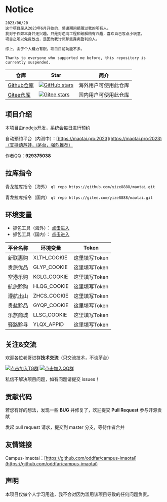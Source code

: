 # Notice

```
2023/06/20
这个项目是从2023年6月开始的，感谢期间捐赠过我的所有人。
我对于作弊本身并无兴趣，只是对逆向工程和破解稍有兴趣，喜欢自己写点小玩意。
项目之所以免费放出，是因为我讨厌那些靠卖盈利的人。

综上，由于个人精力有限，项目目前功能不多。

Thanks to everyone who supported me before, this repository is currently suspended.
```

| 仓库                                                 | Star                                                                                                                                 | 简介         |
|----------------------------------------------------|---------------------------------------------------------------------------------------------------------------------------------------------|------------|
| [Github仓库](https://github.com/yize8888/maotai.git) | [![GitHub stars](https://img.shields.io/github/stars/yize8888/maotai.svg?style=social&label=Stars)](https://github.com/yize8888/maotai.git) | 海外用户可使用此仓库 |
| [Gitee仓库](https://gitee.com/yize8888/maotai.git)   | [![Gitee stars](https://gitee.com/yize8888/maotai/badge/star.svg?theme=white)](https://gitee.com/yize8888/maotai.git)                       | 国内用户可使用此仓库 |                                   | 葫芦娃小程序自动预约 |


## 项目介绍

本项目由nodejs开发，系统会每日进行预约

自动预约平台（内测中）：[https://maotai.pro:2023](https://maotai.pro:2023)（支持葫芦娃，i茅台，强烈推荐）

作者QQ：**929375038**

## 拉库指令

青龙拉库指令（海外） `ql repo https://github.com/yize8888/maotai.git`

青龙拉库指令（国内） `ql repo https://gitee.com/yize8888/maotai.git`

## 环境变量

- 抓包工具（海外）： [点击进入](https://github.com/yize8888/maotai/releases) 
- 抓包工具（国内）： [点击进入](https://gitee.com/yize8888/maotai/releases)

| 平台名称 | 环境变量 | Token |
|--------|-------------|-------------|
| 新联惠购 | XLTH_COOKIE | 这里填写Token |
| 贵旅优品 | GLYP_COOKIE | 这里填写Token |
| 空港乐购 | KGLG_COOKIE | 这里填写Token |
| 航旅黔购 | HLQG_COOKIE | 这里填写Token |
| 遵航出山 | ZHCS_COOKIE | 这里填写Token |
| 贵盐黔品 | GYQP_COOKIE | 这里填写Token |
| 乐旅商城 | LLSC_COOKIE | 这里填写Token |
| 驿路黔寻 | YLQX_APPID | 这里填写Token |

## 关注&交流

欢迎各位老哥进群**技术交流**（只交流技术，不谈茅台）

[![点击加入TG群](https://img.shields.io/badge/Telegram-Group-blue)](https://t.me/maotai_pro) [![点击加入QQ群](https://img.shields.io/badge/TencentQQ-Group-blue)](http://qm.qq.com/cgi-bin/qm/qr?_wv=1027&k=ksOXP4yepTlsqTzYADYPplDTHmEe6d05&authKey=xuh%2F%2BMHo%2BfO5xi1bCOjAeNoTLE4zBQWxXoEX84%2FRaShGpVxxZDV8nK0o3BM2Gum4&noverify=0&group_code=675608101)

私信不解决项目问题，如有问题请提交 issues！

## 贡献代码

若您有好的想法，发现一些 **BUG** 并修复了，欢迎提交 **Pull Request** 参与开源贡献

发起 pull request 请求，提交到 master 分支，等待作者合并

## 友情链接

Campus-imaotai：[https://github.com/oddfar/campus-imaotai](https://github.com/oddfar/campus-imaotai)

## 声明
本项目仅做个人学习用途，我不会对因为滥用该项目导致的任何问题负责。
